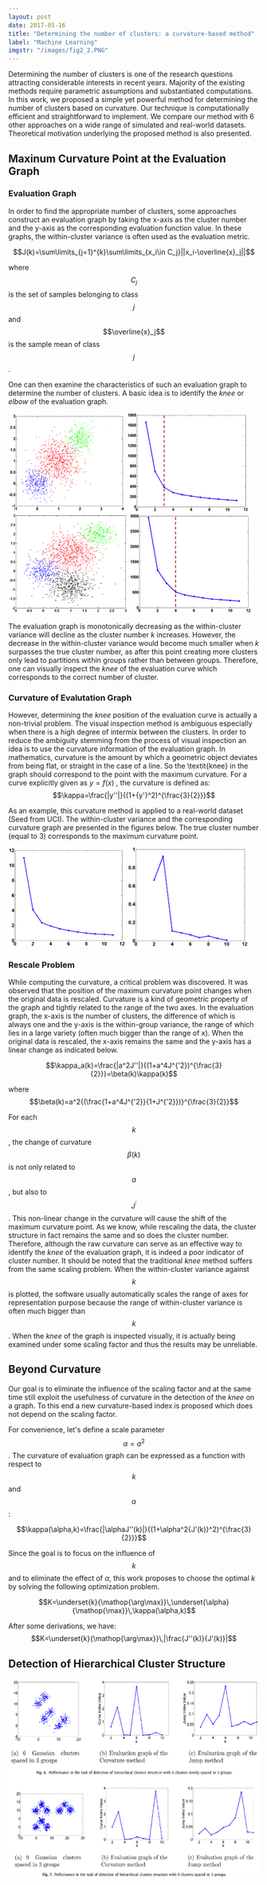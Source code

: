 ```yaml
---
layout: post
date: 2017-05-16
title: "Determining the number of clusters: a curvature-based method"
label: "Machine Learning"
imgstr: "/images/fig2_2.PNG"
---
```


Determining the number of clusters is one of the research questions attracting considerable interests in recent years. Majority of the existing methods require parametric assumptions and substantiated computations. In this work, we proposed a simple yet powerful method for determining the number of clusters based on curvature. Our technique is computationally efficient and straightforward to implement. We compare our method with 6 other approaches on a wide range of simulated and real-world datasets. Theoretical motivation underlying the proposed method is also presented.


	
## Maxinum Curvature Point at the Evaluation Graph
### Evaluation Graph

In order to find the appropriate number of clusters, some approaches construct an evaluation graph by taking  the x-axis as the cluster number and  the y-axis as the corresponding evaluation function value. In these graphs, the within-cluster variance is often used as the evaluation metric.

$$J(k)=\sum\limits_{j=1}^{k}\sum\limits_{x_i\in C_j}||x_i-\overline{x}_j||$$

where $$C_j$$ is the set of samples belonging to class $$j$$ and  $$\overline{x}_j$$ is the sample mean of class $$j$$.

One can then examine the characteristics of such an evaluation graph to determine the number of clusters. A basic idea is to identify the _knee_ or _elbow_ of the evaluation graph. 

<img src="/images/curvature_pic/fig1_1.png"  height="200" />
<img src="/images/curvature_pic/fig1_2.png"  height="200" />
<img src="/images/curvature_pic/fig1_3.png"  height="200" />
<img src="/images/curvature_pic/fig1_4.png"  height="200" />

The evaluation graph is monotonically decreasing as the within-cluster variance will decline as the cluster number $k$ increases. However, the decrease in the within-cluster variance would become much smaller when $k$ surpasses the true cluster number, as after this point creating more clusters only lead to partitions within groups rather than between groups. Therefore, one can visually inspect the _knee_ of the evaluation curve which corresponds to the correct number of cluster.


### Curvature of Evalutation Graph

However, determining the _knee_ position of the evaluation curve is actually a non-trivial problem. The visual inspection method is ambiguous especially when there is a high degree of intermix between the clusters. In order to reduce the ambiguity stemming from the process of visual inspection an idea is to use the curvature information of the evaluation graph. In mathematics, curvature is the amount by which a geometric object deviates from being flat, or straight in the case of a line. So the \textit{knee} in the graph should correspond to the point with the maximum curvature. For a curve explicitly given as $y=f(x)$ , the curvature is defined as:
$$\kappa=\frac{|y''|}{(1+{y'}^2)^{\frac{3}{2}}}$$

As an example,  this curvature method is applied to a real-world dataset (Seed from UCI). The within-cluster variance and the corresponding curvature graph are presented in the figures below. The true cluster number (equal to 3) corresponds to the maximum curvature point. 

<img src="/images/curvature_pic/fig2-1.PNG"  height="200" />
<img src="/images/curvature_pic/fig2_2.png"  height="200" />

### Rescale Problem

While computing the curvature, a critical problem was discovered. It was observed that the position of the maximum curvature point changes when the original data is rescaled. Curvature is a kind of geometric property of the graph and tightly related to the range of the two axes. In the evaluation graph, the x-axis is the number of clusters, the difference of which is always one and the y-axis is the within-group variance, the range of which lies in a large variety (often much bigger than the range of x). When the original data is rescaled, the x-axis remains the same and the y-axis has a linear change as indicated below.

$$\kappa_a(k)=\frac{|a^2J''|}{(1+a^4J^{'2})^{\frac{3}{2}}}=\beta(k)\kappa(k)$$

where $$\beta(k)=a^2{(\frac{1+a^4J^{'2}}{1+J^{'2}})}^{\frac{3}{2}}$$

For each $$k$$, the change of curvature $$\beta (k)$$  is not only related to $$a$$, but also to $$J^{'}$$. This non-linear change in the curvature will cause the shift of the maximum curvature point. As we know, while rescaling the data, the cluster structure in fact remains the same and so does the cluster number. Therefore, although the raw curvature can serve as an effective way to identify the _knee_ of the evaluation graph, it is indeed a poor indicator of cluster number.  It should be noted that the traditional _knee_ method suffers from the same scaling problem. When the within-cluster variance against $$k$$ is plotted, the software usually automatically scales the range of axes for representation purpose because the range of within-cluster variance is often much bigger than $$k$$. When the _knee_ of the graph is inspected visually, it is actually being examined under some scaling factor and thus the results may be unreliable.

## Beyond Curvature
Our goal is to eliminate the influence of the scaling factor and at the same time still exploit the usefulness of curvature in the detection of the _knee_ on a graph. To this end a new curvature-based index is proposed which does not depend on the scaling factor.	

For convenience, let's define a scale parameter $$\alpha = a^2$$. The curvature of evaluation graph can be expressed as a function with respect to $$k$$ and $$\alpha$$:

$$\kappa(\alpha,k)=\frac{|\alphaJ''(k)|}{(1+\alpha^2{J'(k)}^2)^{\frac{3}{2}}}$$

Since the goal is to focus on the influence of $$k$$  and to eliminate the effect of $\alpha$, this work proposes to choose the optimal $k$  by solving the following optimization problem.

$$K=\underset{k}{\mathop{\arg\max}}\,\underset{\alpha}{\mathop{\max}}\,\kappa(\alpha,k)$$

After some derivations, we have:
$$K=\underset{k}{\mathop{\arg\max}}\,|\frac{J''(k)}{J'(k)}|$$


## Detection of Hierarchical Cluster Structure

<img src="/images/fig2_2.PNG"  class="inline" height="400"/>




 
